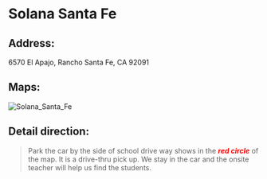 # Solana Santa Fe

## Address: 
6570 El Apajo, Rancho Santa Fe, CA 92091

## Maps:
![Solana_Santa_Fe](Solana_Santa_Fe.jpg)

## Detail direction:

> Park the car by the side of school drive way shows in the <span style="color:red">***red circle***</span> of the map. It is a drive-thru pick up. We stay in the car and the onsite teacher will help us find the students.